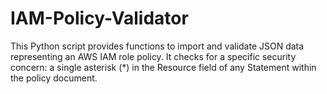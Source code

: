 # IAM-Policy-Validator
This Python script provides functions to import and validate JSON data representing an AWS IAM role policy. It checks for a specific security concern: a single asterisk (*) in the Resource field of any Statement within the policy document.
